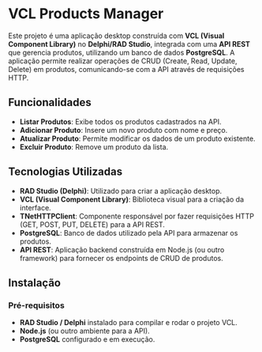 # VCL Products Manager

Este projeto é uma aplicação desktop construída com **VCL (Visual Component Library)** no **Delphi/RAD Studio**, integrada com uma **API REST** que gerencia produtos, utilizando um banco de dados **PostgreSQL**. A aplicação permite realizar operações de CRUD (Create, Read, Update, Delete) em produtos, comunicando-se com a API através de requisições HTTP.

## Funcionalidades

- **Listar Produtos**: Exibe todos os produtos cadastrados na API.
- **Adicionar Produto**: Insere um novo produto com nome e preço.
- **Atualizar Produto**: Permite modificar os dados de um produto existente.
- **Excluir Produto**: Remove um produto da lista.

## Tecnologias Utilizadas

- **RAD Studio (Delphi)**: Utilizado para criar a aplicação desktop.
- **VCL (Visual Component Library)**: Biblioteca visual para a criação da interface.
- **TNetHTTPClient**: Componente responsável por fazer requisições HTTP (GET, POST, PUT, DELETE) para a API REST.
- **PostgreSQL**: Banco de dados utilizado pela API para armazenar os produtos.
- **API REST**: Aplicação backend construída em Node.js (ou outro framework) para fornecer os endpoints de CRUD de produtos.

## Instalação

### Pré-requisitos

- **RAD Studio / Delphi** instalado para compilar e rodar o projeto VCL.
- **Node.js** (ou outro ambiente para a API).
- **PostgreSQL** configurado e em execução.
